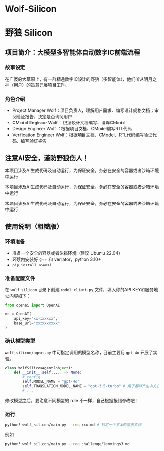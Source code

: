 # Wolf-Silicon 
# 野狼 Silicon
## 项目简介：大模型多智能体自动数字IC前端流程

### 故事设定

在广袤的大草原上，有一群精通数字IC设计的野狼（多智能体），他们听从明月之神（用户）的旨意开展项目工作。

### 角色介绍

- Project Manager Wolf：项目负责人，理解用户需求、编写设计规格文档；审阅验证报告，决定是否询问用户
- CModel Engineer Wolf ：根据设计文档编写、编译CModel
- Design Engineer Wolf ：根据项目文档、CModel编写RTL代码
- Verification Engineer Wolf：根据项目文档、CModel、RTL代码编写验证代码、编写验证报告

## 注意AI安全，谨防野狼伤人！

本项目涉及AI生成代码及自动运行，为保证安全，务必在安全的容器或者沙箱环境中运行！

本项目涉及AI生成代码及自动运行，为保证安全，务必在安全的容器或者沙箱环境中运行！

本项目涉及AI生成代码及自动运行，为保证安全，务必在安全的容器或者沙箱环境中运行！

## 使用说明（粗糙版）

### 环境准备

- 准备一个安全的容器或者沙箱环境（建议 Ubuntu 22.04）
- 环境内安装好 g++ 和 verilator，python 3.10+
- `pip install openai`

### 准备配置文件

在 `wolf_silicon` 目录下创建 `model_client.py` 文件，填入你的API KEY和服务地址内容如下：

```python
from openai import OpenAI

mc = OpenAI(
    api_key="xx-xxxxxx",
    base_url="xxxxxxxxxx"
)
```

### 确认模型类型

`wolf_silicon/agent.py` 中可指定调用的模型名称，目前主要用 `gpt-4o` 开展了实验。

```python
class WolfSiliconAgent(object):
    def __init__(self,...) -> None:
        # config
        self.MODEL_NAME = "gpt-4o"
        self.TRANSLATION_MODEL_NAME = "gpt-3.5-turbo" # 用于翻译产生中文日志的模型，可以用便宜的模型
        # ...
```

修改模型之后，要注意不同模型的 role 不一样，自己根据报错修改吧！

### 运行

```bash
python3 wolf_silicon/main.py --req xxx.md # 制定一个文本的需求文档
```

例如

```bash
python3 wolf_silicon/main.py --req challenge/lemmings3.md
```

